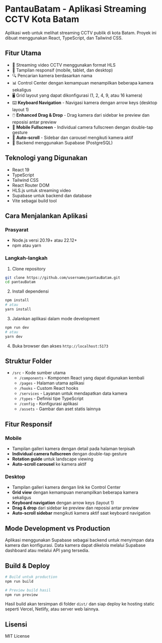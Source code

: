 # PantauBatam - Aplikasi Streaming CCTV Kota Batam

Aplikasi web untuk melihat streaming CCTV publik di kota Batam. Proyek ini dibuat menggunakan React, TypeScript, dan Tailwind CSS.

## Fitur Utama

- 🎥 Streaming video CCTV menggunakan format HLS
- 📱 Tampilan responsif (mobile, tablet, dan desktop)
- 🔍 Pencarian kamera berdasarkan nama
- 📊 Control Center dengan kemampuan menampilkan beberapa kamera sekaligus
- 🖥️ Grid layout yang dapat dikonfigurasi (1, 2, 4, 9, atau 16 kamera)
- ⌨️ **Keyboard Navigation** - Navigasi kamera dengan arrow keys (desktop layout 1)
- 🖱️ **Enhanced Drag & Drop** - Drag kamera dari sidebar ke preview dan reposisi antar preview
- 📱 **Mobile Fullscreen** - Individual camera fullscreen dengan double-tap gesture
- 🎯 **Auto-scroll** - Sidebar dan carousel mengikuti kamera aktif
- 📁 Backend menggunakan Supabase (PostgreSQL)

## Teknologi yang Digunakan

- React 19
- TypeScript
- Tailwind CSS
- React Router DOM
- HLS.js untuk streaming video
- Supabase untuk backend dan database
- Vite sebagai build tool

## Cara Menjalankan Aplikasi

### Prasyarat

- Node.js versi 20.19+ atau 22.12+
- npm atau yarn

### Langkah-langkah

1. Clone repository

```bash
git clone https://github.com/username/pantauBatam.git
cd pantauBatam
```

2. Install dependensi

```bash
npm install
# atau
yarn install
```

3. Jalankan aplikasi dalam mode development

```bash
npm run dev
# atau
yarn dev
```

4. Buka browser dan akses `http://localhost:5173`

## Struktur Folder

- `/src` - Kode sumber utama
  - `/components` - Komponen React yang dapat digunakan kembali
  - `/pages` - Halaman utama aplikasi
  - `/hooks` - Custom React hooks
  - `/services` - Layanan untuk mendapatkan data kamera
  - `/types` - Definisi tipe TypeScript
  - `/config` - Konfigurasi aplikasi
  - `/assets` - Gambar dan aset statis lainnya

## Fitur Responsif

### Mobile

- Tampilan galleri kamera dengan detail pada halaman terpisah
- **Individual camera fullscreen** dengan double-tap gesture
- **Rotation guide** untuk landscape viewing
- **Auto-scroll carousel** ke kamera aktif

### Desktop

- Tampilan galleri kamera dengan link ke Control Center
- **Grid view** dengan kemampuan menampilkan beberapa kamera sekaligus
- **Keyboard navigation** dengan arrow keys (layout 1)
- **Drag & drop** dari sidebar ke preview dan reposisi antar preview
- **Auto-scroll sidebar** mengikuti kamera aktif saat keyboard navigation

## Mode Development vs Production

Aplikasi menggunakan Supabase sebagai backend untuk menyimpan data kamera dan konfigurasi. Data kamera dapat dikelola melalui Supabase dashboard atau melalui API yang tersedia.

## Build & Deploy

```bash
# Build untuk production
npm run build

# Preview build hasil
npm run preview
```

Hasil build akan tersimpan di folder `dist/` dan siap deploy ke hosting static seperti Vercel, Netlify, atau server web lainnya.

## Lisensi

MIT License
